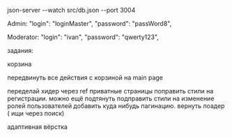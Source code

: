 json-server --watch src/db.json --port 3004

Admin:
      "login": "loginMaster",
      "password": "passWord8",

Moderator: 
      "login": "ivan",
      "password": "qwerty123",



задания:

корзина

передвинуть все действия с корзиной на main page

переделай хидер через ref
приватные страницы
поправить стили на регистрации. можно ещё подтянуть
подправить стили на изменение ролей пользователей
добавить куда нибудь пагинацию. 
вернуть лоадер ( ищи через поиск)


адаптивная вёрстка
